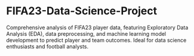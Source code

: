 # FIFA23-Data-Science-Project
Comprehensive analysis of FIFA23 player data, featuring Exploratory Data Analysis (EDA), data preprocessing, and machine learning model development to predict player and team outcomes. Ideal for data science enthusiasts and football analysts.

